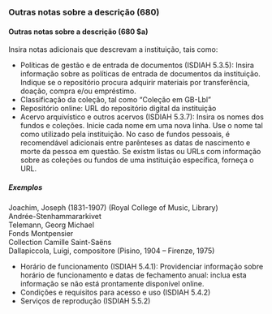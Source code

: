 ### Outras notas sobre a descrição (680)

#### Outras notas sobre a descrição (680 $a)
Insira notas adicionais que descrevam a instituição, tais como:

- Políticas de gestão e de entrada de documentos (ISDIAH 5.3.5): Insira informação sobre as políticas de entrada de documentos da instituição. Indique se o repositório procura adquirir materiais por transferência, doação, compra e/ou empréstimo.
- Classificação da coleção, tal como “Coleção em GB-Lbl”
- Repositório online: URL do repositório digital da instituição
- Acervo arquivístico e outros acervos (ISDIAH 5.3.7): Insira os nomes dos fundos e coleções. Inicie cada nome em uma nova linha. Use o nome tal como utilizado pela instituição. No caso de fundos pessoais, é recomendável adicionais entre parênteses as datas de nascimento e morte da pessoa em questão. Se existm listas ou URLs com informação sobre as coleções  ou fundos de uma instituição específica, forneça o URL.   
##### Exemplos  
  Joachim, Joseph (1831-1907) (Royal College of Music, Library)  
  Andrée-Stenhammararkivet  
  Telemann, Georg Michael  
  Fonds Montpensier  
  Collection Camille Saint-Saëns  
 Dallapiccola, Luigi, compositore (Pisino, 1904 – Firenze, 1975)

- Horário de funcionamento (ISDIAH 5.4.1): Providenciar informação sobre horário de funcionamento e datas de fechamento anual: inclua esta informação se não está prontamente disponível online.
- Condições e requisitos para acesso e uso (ISDIAH 5.4.2)
- Serviços de reprodução (ISDIAH 5.5.2)

